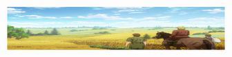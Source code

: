 <p align="center">
  <img src="vinland.jpg" alt="Vinland Saga Banner" width="900" height="100"/>
</p>
